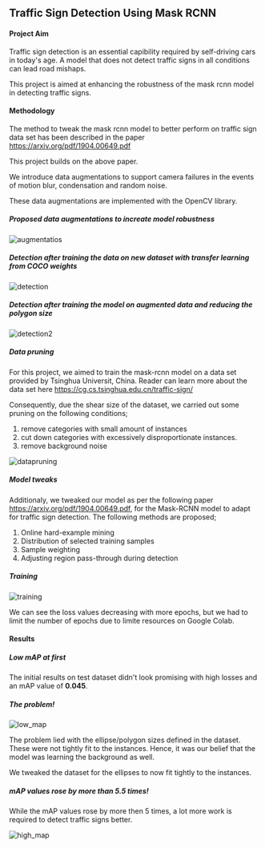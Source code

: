 ## Traffic Sign Detection Using Mask RCNN


#### Project Aim

Traffic sign detection is an essential capibility required by self-driving cars in today's age. A model that does not detect traffic signs in all conditions can lead road mishaps. 

This project is aimed at enhancing the robustness of the mask rcnn model in detecting traffic signs. 

#### Methodology 

The method to tweak the mask rcnn model to better perform on traffic sign data set has been described in the paper https://arxiv.org/pdf/1904.00649.pdf

This project builds on the above paper.

We introduce data augmentations to support camera failures in the events of motion blur, condensation and random noise.

These data augmentations are implemented with the OpenCV library.   

##### Proposed data augmentations to increate model robustness

![augmentatios](https://github.com/deveshdatwani/traffic-sign-detection-using-mask-rcnn/blob/main/assets/augmentations.jpg)

##### Detection after training the data on new dataset with transfer learning from COCO weights

![detection](https://github.com/deveshdatwani/traffic-sign-detection-using-mask-rcnn/blob/main/assets/detection.jpg)


##### Detection after training the model on augmented data and reducing the polygon size 

![detection2](https://github.com/deveshdatwani/traffic-sign-detection-using-mask-rcnn/blob/main/assets/detection2.jpg)


##### Data pruning

For this project, we aimed to train the mask-rcnn model on a data set provided by Tsinghua Universit, China. Reader can learn more about the data set here  https://cg.cs.tsinghua.edu.cn/traffic-sign/


Consequently, due the shear size of the dataset, we carried out some pruning on the following conditions;

1. remove categories with small amount of instances
2. cut down categories with excessively disproportionate instances.
3. remove background noise


![datapruning](https://github.com/deveshdatwani/traffic-sign-detection-using-mask-rcnn/blob/main/assets/data_pruning.png)

##### Model tweaks

Additionaly, we tweaked our model as per the following paper https://arxiv.org/pdf/1904.00649.pdf, for the Mask-RCNN model to adapt for traffic sign detection. The following methods are proposed;

1. Online hard-example mining
2. Distribution of selected training samples
3. Sample weighting
4. Adjusting region pass-through during detection


##### Training

![training](https://github.com/deveshdatwani/traffic-sign-detection-using-mask-rcnn/blob/main/assets/training.png)

We can see the loss values decreasing with more epochs, but we had to limit the number of epochs due to limite resources on Google Colab. 


#### Results 

##### Low mAP at first

The initial results on test dataset didn't look promising with high losses and an mAP value of **0.045**. 

##### The problem! 

![low_map](https://github.com/deveshdatwani/traffic-sign-detection-using-mask-rcnn/blob/main/assets/low_map.png)

The problem lied with the ellipse/polygon sizes defined in the dataset. These were not tightly fit to the instances. Hence, it was our belief that the model was learning the background as well. 

We tweaked the dataset for the ellipses to now fit tightly to the instances. 


##### mAP values rose by more than 5.5 times! 

While the mAP values rose by more then 5 times, a lot more work is required to detect traffic signs better. 

![high_map](https://github.com/deveshdatwani/traffic-sign-detection-using-mask-rcnn/blob/main/assets/high_map.png)



